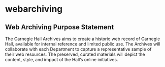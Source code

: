 # webarchiving

## Web Archiving Purpose Statement

The Carnegie Hall Archives aims to create a historic web record of Carnegie Hall, available for internal reference and limited public use. The Archives will collaborate with each Department to capture a representative sample of their web resources. The preserved, curated materials will depict the content, style, and impact of the Hall’s online initiatives.  
